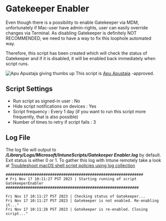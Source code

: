 # Gatekeeper Enabler
Even though there is a possibility to enable Gatekeeper via MDM, unfortunately if Mac-user have admin-rights, user can easily override changes via Terminal. As disabling Gatekeeper is definitely NOT RECOMMENDED, we need to have a way to fix this loophole automated way. 

Therefore, this script has been created which will check the status of Gatekeeper and if it is disabled, it will be enabled back immediately when script runs.

![Apu Apustaja giving thumbs up](https://i.kym-cdn.com/photos/images/original/001/221/732/902.jpg)
This script is [Apu Apustaja](https://knowyourmeme.com/memes/apu-apustaja) -approved.

## Script Settings

- Run script as signed-in user : No
- Hide script notifications on devices : Yes
- Script frequency : Every 1 day (if you want to run this script more frequently, that is also possible)
- Number of times to retry if script fails : 3

## Log File

The log file will output to ***/Library/Logs/Microsoft/IntuneScripts/Gatekeeper Enabler.log*** by default. Exit status is either 0 or 1. To gather this log with Intune remotely take a look at  [Troubleshoot macOS shell script policies using log collection](https://docs.microsoft.com/en-us/mem/intune/apps/macos-shell-scripts#troubleshoot-macos-shell-script-policies-using-log-collection)

```
##############################################################
# Fri Nov 17 10:11:27 PST 2023 | Starting running of script GatekeeperEnabler
############################################################

Fri Nov 17 10:11:27 PST 2023 | Checking status of Gatekeeper...
Fri Nov 17 10:11:27 PST 2023 | Gatekeeper is not enabled. Re-enabling it..."
Fri Nov 17 10:11:28 PST 2023 | Gatekeeper is re-enabled. Closing script..."
```